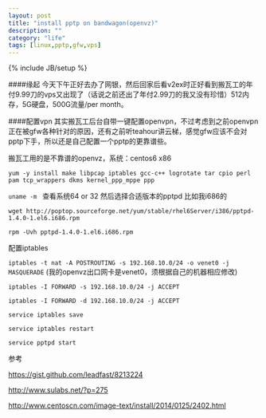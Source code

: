 ```yaml
---
layout: post
title: "install pptp on bandwagon(openvz)"
description: ""
category: "life"
tags: [linux,pptp,gfw,vps]
---
```

{% include JB/setup %}

####缘起
今天下午正好去办了网银，然后回家后看v2ex时正好看到搬瓦工的年付9.99刀的vps又出现了（话说之前还出了年付2.99刀的我又没有珍惜）512内存，5G硬盘，500G流量/per month。

####配置vpn
其实搬瓦工后台自带一键配置openvpn，不过考虑到之前openvpn正在被gfw各种针对的原因，还有之前听teahour讲云梯，感觉gfw应该不会对pptp下手，所以还是自己配置一个pptp的更靠谱些。

搬瓦工用的是不靠谱的openvz，系统：centos6 x86

`yum -y install make libpcap iptables gcc-c++ logrotate tar cpio perl pam tcp_wrappers dkms kernel_ppp_mppe ppp`

`uname -m `
查看系统64 or 32
然后选择合适版本的pptpd
比如我i686的

`wget http://poptop.sourceforge.net/yum/stable/rhel6Server/i386/pptpd-1.4.0-1.el6.i686.rpm`

`rpm -Uvh pptpd-1.4.0-1.el6.i686.rpm`

配置iptables

`iptables -t nat -A POSTROUTING -s 192.168.10.0/24 -o venet0 -j MASQUERADE`
(我的openvz出口网卡是venet0，须根据自己的机器相应修改)

`iptables -I FORWARD -s 192.168.10.0/24 -j ACCEPT`

`iptables -I FORWARD -d 192.168.10.0/24 -j ACCEPT`

`service iptables save`

`service iptables restart`

`service pptpd start`



参考

https://gist.github.com/leadfast/8213224

http://www.sulabs.net/?p=275

http://www.centoscn.com/image-text/install/2014/0125/2402.html
